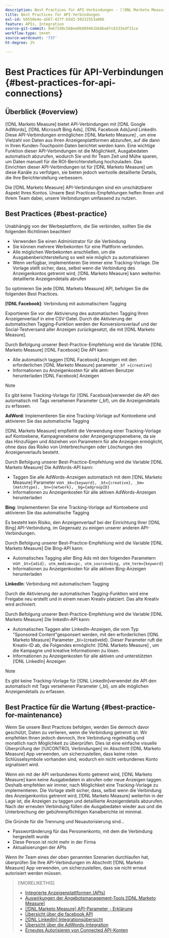 ```yaml
---
description: Best Practices für API-Verbindungen - [!DNL Marketo Measure]
title: Best Practices für API-Verbindungen
exl-id: b8550e4e-a567-427f-b5d3-50232553a066
feature: APIs, Integration
source-git-commit: 9e672d0c568ee0b889461bb8ba6fc6333edf31ce
workflow-type: tm+mt
source-wordcount: '737'
ht-degree: 2%

---
```


# Best Practices für API-Verbindungen {#best-practices-for-api-connections}

## Überblick {#overview}

[!DNL Marketo Measure] bietet API-Verbindungen mit [!DNL Google AdWords], [!DNL Microsoft Bing Ads], [!DNL Facebook Ads]und LinkedIn. Diese API-Verbindungen ermöglichen [!DNL Marketo Measure] , um eine Vielzahl von Daten aus Ihren Anzeigenplattformen abzurufen, auf die dann in Ihren Kunden-Touchpoint-Daten berichtet werden kann. Eine wichtige Funktion dieser API-Verbindungen ist die Möglichkeit, Ausgabedaten automatisch abzurufen, wodurch Sie und Ihr Team Zeit und Mühe sparen, um Daten manuell für die ROI-Berichterstellung hochzuladen. Das Einrichten dieser API-Verbindungen ist für [!DNL Marketo Measure] um diese Kanäle zu verfolgen, sie bieten jedoch wertvolle detaillierte Details, die Ihre Berichterstellung verbessern.

Die [!DNL Marketo Measure] API-Verbindungen sind ein unschätzbarer Aspekt Ihres Kontos. Unsere Best Practices-Empfehlungen helfen Ihnen und Ihrem Team dabei, unsere Verbindungen umfassend zu nutzen.

## Best Practices {#best-practice}

Unabhängig von der Werbeplattform, die Sie verbinden, sollten Sie die folgenden Richtlinien beachten!

* Verwenden Sie einen Administrator für die Verbindung
* Sie können mehrere Werbekonten für eine Plattform verbinden.
* Alle möglichen Werbekonten anschließen, um die Ausgabenberichterstellung so weit wie möglich zu automatisieren
* Wenn verfügbar, implementieren Sie immer eine Tracking-Vorlage. Die Vorlage stellt sicher, dass, selbst wenn die Verbindung des Anzeigenkontos getrennt wird, [!DNL Marketo Measure] kann weiterhin detaillierte Anzeigendetails abrufen

So optimieren Sie jede [!DNL Marketo Measure] API, befolgen Sie die folgenden Best Practices.

**[!DNL Facebook]**: Verbindung mit automatischem Tagging

Exportieren Sie vor der Aktivierung des automatischen Tagging Ihren Anzeigenverlauf in eine CSV-Datei. Durch die Aktivierung der automatischen Tagging-Funktion werden der Konversionsverlauf und der Social-Testversand aller Anzeigen zurückgesetzt, die mit [!DNL Marketo Measure].

Durch Befolgung unserer Best-Practice-Empfehlung wird die Variable [!DNL Marketo Measure] [!DNL Facebook] Die API kann:

* Alle automatisch taggen [!DNL Facebook] Anzeigen mit den erforderlichen [!DNL Marketo Measure] parameter `_bf ={creative}`
* Informationen zu Anzeigenkosten für alle aktiven Benutzer herunterladen [!DNL Facebook] Anzeigen

>[!NOTE]
>
>Es gibt keine Tracking-Vorlage für [!DNL Facebook]verwendet die API den automatisch mit Tags versehenen Parameter (_bf), um die Anzeigendetails zu erfassen.

**AdWord**: Implementieren Sie eine Tracking-Vorlage auf Kontoebene und aktivieren Sie das automatische Tagging

[!DNL Marketo Measure] empfiehlt die Verwendung einer Tracking-Vorlage auf Kontoebene, Kampagnenebene oder Anzeigengruppenebene, da sie das Hinzufügen und Abziehen von Parametern für alle Anzeigen ermöglicht, ohne dass das Risiko von Unterbrechungen oder Löschungen des Anzeigenverlaufs besteht.

Durch Befolgung unserer Best-Practice-Empfehlung wird die Variable [!DNL Marketo Measure] Die AdWords-API kann:

* Taggen Sie alle AdWords-Anzeigen automatisch mit dem [!DNL Marketo Measure] Parameter von `_bk={keyword}, _bt={creative}, _bm={matchtype}, _bn={network}, _bg={adgroupID}`
* Informationen zu Anzeigenkosten für alle aktiven AdWords-Anzeigen herunterladen

**Bing**: Implementieren Sie eine Tracking-Vorlage auf Kontoebene und aktivieren Sie das automatische Tagging

Es besteht kein Risiko, den Anzeigenverlauf bei der Einrichtung Ihrer [!DNL Bing] API-Verbindung, im Gegensatz zu einigen unserer anderen API-Verbindungen.

Durch Befolgung unserer Best-Practice-Empfehlung wird die Variable [!DNL Marketo Measure] Die Bing-API kann:
* Automatisches Tagging aller Bing Ads mit den folgenden Parametern von `_bt={adid}, utm_medium=cpc, utm_source=bing, utm_term={keyword}`
* Informationen zu Anzeigenkosten für alle aktiven Bing-Anzeigen herunterladen

**LinkedIn**: Verbindung mit automatischem Tagging

Durch die Aktivierung der automatischen Tagging-Funktion wird eine Freigabe neu erstellt und in einem neuen Kreativ platziert. Das alte Kreativ wird archiviert.

Durch Befolgung unserer Best-Practice-Empfehlung wird die Variable [!DNL Marketo Measure] Die linkedIn-API kann:

* Automatisches Taggen aller LinkedIn-Anzeigen, die vom Typ &quot;Sponsored Content&quot;gesponsert werden, mit den erforderlichen [!DNL Marketo Measure] Parameter _bl={creativeId}. Dieser Parameter ruft die Kreativ-ID ab, die Folgendes ermöglicht: [!DNL Marketo Measure] , um die Kampagne und kreative Informationen zu lösen.
* Informationen zu Anzeigenkosten für alle aktiven und unterstützten [!DNL LinkedIn] Anzeigen

>[!NOTE]
>
>Es gibt keine Tracking-Vorlage für [!DNL LinkedIn]verwendet die API den automatisch mit Tags versehenen Parameter (_bl), um alle möglichen Anzeigendetails zu erfassen.

## Best Practice für die Wartung {#best-practice-for-maintenance}

Wenn Sie unsere Best Practices befolgen, werden Sie dennoch davor geschützt, Daten zu verlieren, wenn die Verbindung getrennt ist. Wir empfehlen Ihnen jedoch dennoch, Ihre Verbindung regelmäßig und monatlich nach Möglichkeit zu überprüfen. Dies ist eine einfache visuelle Überprüfung der [!UICONTROL Verbindungen] im Abschnitt [!DNL Marketo Measure] App verwenden, um sicherzustellen, dass keine roten Schlüsselsymbole vorhanden sind, wodurch ein nicht verbundenes Konto signalisiert wird.

Wenn ein mit der API verbundenes Konto getrennt wird, [!DNL Marketo Measure] kann keine Ausgabedaten in abrufen oder neue Anzeigen taggen. Deshalb empfehlen wir immer, nach Möglichkeit eine Tracking-Vorlage zu implementieren. Die Vorlage stellt sicher, dass, selbst wenn die Verbindung des Anzeigenkontos getrennt wird, [!DNL Marketo Measure] weiterhin in der Lage ist, die Anzeigen zu taggen und detaillierte Anzeigendetails abzurufen. Nach der erneuten Verbindung füllen die Ausgabedaten wieder aus und die Unterbrechung der gebührenpflichtigen Kanalberichte ist minimal.

Die Gründe für die Trennung und Neuautorisierung sind...

* Passwortänderung für das Personenkonto, mit dem die Verbindung hergestellt wurde
* Diese Person ist nicht mehr in der Firma
* Aktualisierungen der APIs

Wenn Ihr Team eines der oben genannten Szenarien durchlaufen hat, überprüfen Sie Ihre API-Verbindungen im Abschnitt [!DNL Marketo Measure] App verwenden, um sicherzustellen, dass sie nicht erneut autorisiert werden müssen.

>[!MORELIKETHIS]
>
>* [Integrierte Anzeigenplattformen (APIs)](/help/api-connections/utilizing-marketo-measures-api-connections/integrated-ad-platforms.md)
>* [Auswirkungen der Angebotsmanagement-Tools [!DNL Marketo Measure]](/help/api-connections/utilizing-marketo-measures-api-connections/how-bid-management-tools-affect-marketo-measure.md)
>* [[!DNL Marketo Measure] API-Parameter - Erklärung](/help/api-connections/utilizing-marketo-measures-api-connections/marketo-measure-parameters.md)
>* [Übersicht über die facebook API](/help/api-connections/utilizing-marketo-measures-api-connections/facebook-api.md)
>* [[!DNL LinkedIn] Integrationsübersicht](/help/api-connections/utilizing-marketo-measures-api-connections/linkedin-integration.md)
>* [Übersicht über die AdWords-Integration](/help/api-connections/utilizing-marketo-measures-api-connections/understanding-marketo-measure-adwords-tagging.md)
>* [Erneutes Autorisieren von Connected API-Konten](/help/api-connections/utilizing-marketo-measures-api-connections/reauthorizing-connected-accounts.md)
